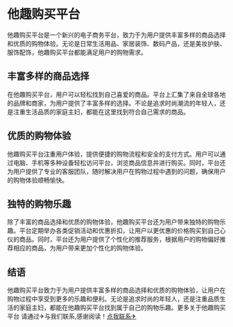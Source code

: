 # 他趣购买平台

他趣购买平台是一个新兴的电子商务平台，致力于为用户提供丰富多样的商品选择和优质的购物体验。无论是日常生活用品、家居装饰、数码产品，还是美妆护肤、服饰配饰，他趣购买平台都能满足用户的购物需求。

## 丰富多样的商品选择

在他趣购买平台，用户可以轻松找到自己喜爱的商品。平台上汇集了来自全球各地的品牌和商家，为用户提供了丰富多样的选择。不论是追求时尚潮流的年轻人，还是注重生活品质的家庭主妇，都能在这里找到符合自己需求的商品。

## 优质的购物体验

他趣购买平台注重用户体验，提供便捷的购物流程和安全的支付方式。用户可以通过电脑、手机等多种设备轻松访问平台，浏览商品信息并进行购买。同时，平台还为用户提供了专业的客服团队，随时解决用户在购物过程中遇到的问题，确保用户的购物体验顺畅愉快。

## 独特的购物乐趣

除了丰富的商品选择和优质的购物体验，他趣购买平台还为用户带来独特的购物乐趣。平台定期举办各类促销活动和优惠折扣，让用户以更优惠的价格购买到自己心仪的商品。同时，平台还为用户提供了个性化的推荐服务，根据用户的购物偏好推荐相应的商品，为用户带来更加个性化的购物体验。

## 结语

他趣购买平台致力于为用户提供丰富多样的商品选择和优质的购物体验，让用户在购物过程中享受到更多的乐趣和便利。无论是追求时尚的年轻人，还是注重品质生活的家庭主妇，都能在他趣购买平台找到属于自己的购物乐趣。更多关于他趣购买平台 请通过✈与我们联系,感谢阅读！[点我联系✈](https://chat.k02.cc)